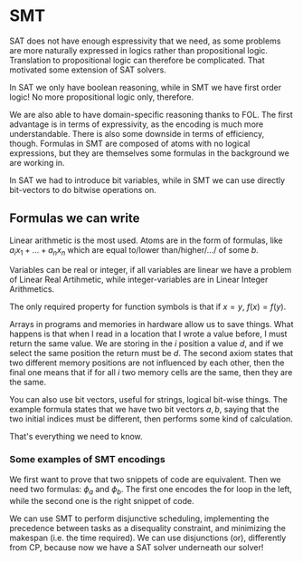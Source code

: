 # SMT

SAT does not have enough espressivity that we need, as some problems are more naturally expressed in logics rather than propositional logic. Translation to propositional logic can therefore be complicated. That motivated some extension of SAT solvers. 

In SAT we only have boolean reasoning, while in SMT we have first order logic! No more propositional logic only, therefore. 

We are also able to have domain-specific reasoning thanks to FOL. The first advantage is in terms of expressivity, as the encoding is much more understandable. There is also some downside in terms of efficiency, though. Formulas in SMT are composed of atoms with no logical expressions, but they are themselves some formulas in the background we are working in. 

In SAT we had to introduce bit variables, while in SMT we can use directly bit-vectors to do bitwise operations on. 

## Formulas we can write

Linear arithmetic is the most used. Atoms are in the form of formulas, like $a_ix_1+...+a_nx_n$ which are equal to/lower than/higher/.../ of some $b$.

Variables can be real or integer, if all variables are linear we have a problem of Linear Real Artihmetic, while integer-variables are in Linear Integer Arithmetics.

The only required property for function symbols is that if $x=y$, $f(x)=f(y)$. 

Arrays in programs and memories in hardware allow us to save things. What happens is that when I read in a location that I wrote a value before, I must return the same value. We are storing in the $i$ position a value $d$, and if we select the same position the return must be $d$. The second axiom states that two different memory positions are not influenced by each other, then the final one means that if for all $i$ two memory cells are the same, then they are the same.

You can also use bit vectors, useful for strings, logical bit-wise things. The example formula states that we have two bit vectors $a,b$, saying that the two initial indices must be different, then performs some kind of calculation.

That's everything we need to know.

### Some examples of SMT encodings

We first want to prove that two snippets of code are equivalent. Then we need two formulas: $\phi_a$ and $\phi_b$. The first one encodes the for loop in the left, while the second one is the right snippet of code. 

We can use SMT to perform disjunctive scheduling, implementing the precedence between tasks as a disequality constraint, and minimizing the makespan (i.e. the time required). We can use disjunctions (or), differently from CP, because now we have a SAT solver underneath our solver!

